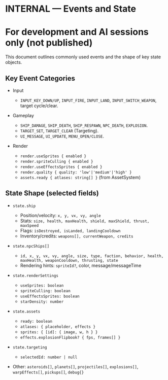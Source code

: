 # INTERNAL — Events and State
# For development and AI sessions only (not published)

This document outlines commonly used events and the shape of key state objects.

## Key Event Categories

- Input
  - `INPUT_KEY_DOWN/UP`, `INPUT_FIRE`, `INPUT_LAND`, `INPUT_SWITCH_WEAPON`, target cycle/clear.

- Gameplay
  - `SHIP_DAMAGE`, `SHIP_DEATH`, `SHIP_RESPAWN`, `NPC_DEATH`, `EXPLOSION`.
  - `TARGET_SET`, `TARGET_CLEAR` (Targeting).
  - `UI_MESSAGE`, `UI_UPDATE`, `MENU_OPEN/CLOSE`.

- Render
  - `render.useSprites { enabled }`
  - `render.spriteCulling { enabled }`
  - `render.useEffectsSprites { enabled }`
  - `render.quality { quality: 'low'|'medium'|'high' }`
  - `assets.ready { atlases: string[] }` (from AssetSystem)

## State Shape (selected fields)

- `state.ship`
  - Position/velocity: `x, y, vx, vy, angle`
  - Stats: `size, health, maxHealth, shield, maxShield, thrust, maxSpeed`
  - Flags: `isDestroyed, isLanded, landingCooldown`
  - Inventory/credits: `weapons[], currentWeapon, credits`

- `state.npcShips[]`
  - `id, x, y, vx, vy, angle, size, type, faction, behavior, health, maxHealth, weaponCooldown, thrusting, state`
  - Rendering hints: `spriteId?`, color, message/messageTime

- `state.renderSettings`
  - `useSprites: boolean`
  - `spriteCulling: boolean`
  - `useEffectsSprites: boolean`
  - `starDensity: number`

- `state.assets`
  - `ready: boolean`
  - `atlases: { placeholder, effects }`
  - `sprites: { [id]: { image, w, h } }`
  - `effects.explosionFlipbook? { fps, frames[] }`

- `state.targeting`
  - `selectedId: number | null`

- Other: `asteroids[]`, `planets[]`, `projectiles[]`, `explosions[]`, `warpEffects[]`, `pickups[]`, `debug{}`
